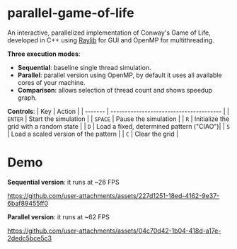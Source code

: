 # parallel-game-of-life
An interactive, parallelized implementation of Conway's Game of Life, developed in C++ using [Raylib](https://www.raylib.com/) for GUI and OpenMP for multithreading.

**Three execution modes**:
  - **Sequential**: baseline single thread simulation.
  - **Parallel**: parallel version using OpenMP, by default it uses all available cores of your machine.
  - **Comparison**: allows selection of thread count and shows speedup graph.

**Controls**:
| Key     | Action                                  |
| ------- | --------------------------------------- |
| `ENTER` | Start the simulation                    |
| `SPACE` | Pause the simulation                    |
| `R`     | Initialize the grid with a random state |
| `D`     | Load a fixed, determined pattern ("CIAO")|
| `S`     | Load a scaled version of the pattern    |
| `C`     | Clear the grid                          |

# Demo
**Sequential version**: it runs at ~26 FPS

https://github.com/user-attachments/assets/227d1251-18ed-4162-9e37-6baf89455ff0

**Parallel version**: it runs at ~62 FPS

https://github.com/user-attachments/assets/04c70d42-1b04-418d-a17e-2dedc5bce5c3


